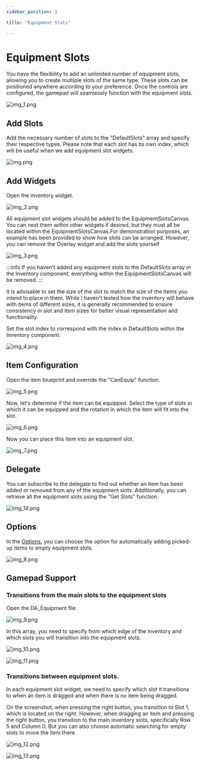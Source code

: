 ```yaml
---
sidebar_position: 3

title: "Equipment Slots"

---
```


# Equipment Slots

You have the flexibility to add an unlimited number of equipment slots, allowing you to create multiple slots of the
same type. These slots can be positioned anywhere according to your preference. Once the controls are configured, the
gamepad will seamlessly function with the equipment slots.

![img_1.png](..%2FImages_extras%2FEquipmentSlots%2Fimg_1.png)

## Add Slots

Add the necessary number of slots to the "DefaultSlots" array and specify their respective types.
Please note that each slot has its own index, which will be useful when we add equipment slot widgets.

![img.png](..%2FImages_extras%2FEquipmentSlots%2Fimg.png)

## Add Widgets

Open the inventory widget.

![img_2.png](..%2FImages_extras%2FEquipmentSlots%2Fimg_2.png)

All equipment slot widgets should be added to the EquipmentSlotsCanvas. You can nest them within other widgets if
desired, but they must all be located within the EquipmentSlotsCanvas.For demonstration purposes, an example has been
provided to show how slots can be arranged. However, you can remove the Overlay widget and add the slots yourself

![img_3.png](..%2FImages_extras%2FEquipmentSlots%2Fimg_3.png)

:::info
If you haven't added any equipment slots to the DefaultSlots array in the inventory component, everything within the
EquipmentSlotsCanvas will be removed.
:::

It is advisable to set the size of the slot to match the size of the items you intend to place in them. While I haven't
tested how the inventory will behave with items of different sizes, it is generally recommended to ensure consistency in
slot and item sizes for better visual representation and functionality.

Set the slot index to correspond with the index in DefaultSlots within the Inventory component.

![img_4.png](..%2FImages_extras%2FEquipmentSlots%2Fimg_4.png)

## Item Configuration

Open the item blueprint and override the "CanEquip" function.

![img_5.png](..%2FImages_extras%2FEquipmentSlots%2Fimg_5.png)

Now, let's determine if the item can be equipped. Select the type of slots in which it can be equipped and the rotation
in which the item will fit into the slot.

![img_6.png](..%2FImages_extras%2FEquipmentSlots%2Fimg_6.png)

Now you can place this item into an equipment slot.

![img_7.png](..%2FImages_extras%2FEquipmentSlots%2Fimg_7.png)

## Delegate

You can subscribe to the delegate to find out whether an item has been added or removed from any of the equipment
slots. Additionally, you can retrieve all the equipment slots using the "Get Slots"
function.

![img_14.png](..%2FImages_extras%2FEquipmentSlots%2Fimg_14.png)

## Options

In the [Options](Inventory%2FOptions.md), you can choose the option for automatically adding picked-up items to empty
equipment slots.

![img_8.png](..%2FImages_extras%2FEquipmentSlots%2Fimg_8.png)

## Gamepad Support

### Transitions from the main slots to the equipment slots

Open the DA_Equipment file.

![img_9.png](..%2FImages_extras%2FEquipmentSlots%2Fimg_9.png)

In this array, you need to specify from which edge of the inventory and which slots you will transition into the
equipment slots.

![img_10.png](..%2FImages_extras%2FEquipmentSlots%2Fimg_10.png)

![img_11.png](..%2FImages_extras%2FEquipmentSlots%2Fimg_11.png)

### Transitions between equipment slots.

In each equipment slot widget, we need to specify which slot it transitions to when an item is dragged and when there is
no item being dragged.

On the screenshot, when pressing the right button, you transition to Slot 1, which is located on the right. However,
when dragging an item and pressing the right button, you transition to the main inventory slots, specifically Row 5 and
Column 0. But you can also choose automatic searching for empty slots to move the item there.

![img_12.png](..%2FImages_extras%2FEquipmentSlots%2Fimg_12.png)

![img_13.png](..%2FImages_extras%2FEquipmentSlots%2Fimg_13.png)